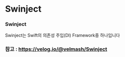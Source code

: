 # Swinject

### Swinject
Swinject는 Swift의 의존성 주입(DI) Framework중 하나입니다

### 참고 : https://velog.io/@velmash/Swinject
